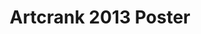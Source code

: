 ---
layout: post
title: "Artcrank 2013 Poster"
tags: Poster illustration
image: https://78.media.tumblr.com/9d4e711277c1d5d4ff90ae924dbc3c9f/tumblr_nl6je7QWLp1qbng02o1_500.jpg
---